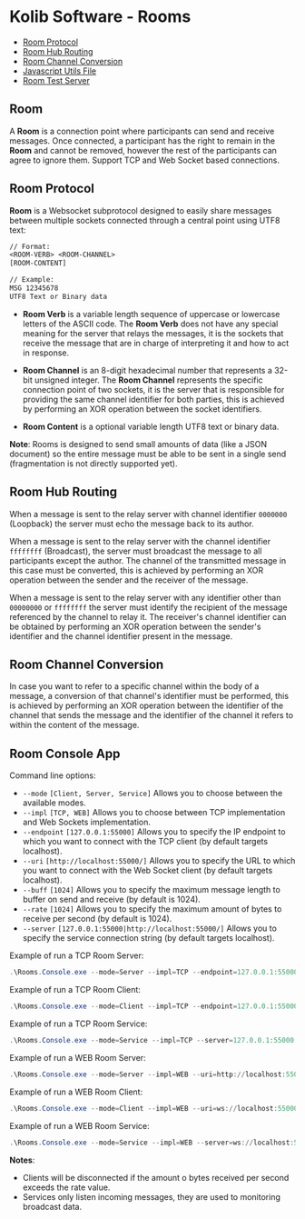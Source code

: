 # Kolib Software - Rooms #

- [Room Protocol](#room-protocol)
- [Room Hub Routing](#room-hub-routing)
- [Room Channel Conversion](#room-channel-conversion)
- [Javascript Utils File](./Rooms.Web/wwwroot/rooms.js)
- [Room Test Server](https://krooms.azurewebsites.net/)

## Room ##

A **Room** is a connection point where participants can send and receive messages. Once connected, a participant has the right to remain in the **Room** and cannot be removed, however the rest of the participants can agree to ignore them. Support TCP and Web Socket based connections.

## Room Protocol #

**Room** is a Websocket subprotocol designed to easily share messages between multiple sockets connected through a central point using UTF8 text:

```txt
// Format:
<ROOM-VERB> <ROOM-CHANNEL>
[ROOM-CONTENT]

// Example:
MSG 12345678
UTF8 Text or Binary data
```

- **Room Verb** is a variable length sequence of uppercase or lowercase letters of the ASCII code. The **Room Verb** does not have any special meaning for the server that relays the messages, it is the sockets that receive the message that are in charge of interpreting it and how to act in response.

- **Room Channel** is an 8-digit hexadecimal number that represents a 32-bit unsigned integer. The **Room Channel** represents the specific connection point of two sockets, it is the server that is responsible for providing the same channel identifier for both parties, this is achieved by performing an XOR operation between the socket identifiers.

- **Room Content** is a optional variable length UTF8 text or binary data.

**Note**: Rooms is designed to send small amounts of data (like a JSON document) so the entire message must be able to be sent in a single send (fragmentation is not directly supported yet).

## Room Hub Routing ##

When a message is sent to the relay server with channel identifier `0000000` (Loopback) the server must echo the message back to its author.

When a message is sent to the relay server with the channel identifier `ffffffff` (Broadcast), the server must broadcast the message to all participants except the author. The channel of the transmitted message in this case must be converted, this is achieved by performing an XOR operation between the sender and the receiver of the message.

When a message is sent to the relay server with any identifier other than `00000000` or `ffffffff` the server must identify the recipient of the message referenced by the channel to relay it. The receiver's channel identifier can be obtained by performing an XOR operation between the sender's identifier and the channel identifier present in the message.

## Room Channel Conversion ##

In case you want to refer to a specific channel within the body of a message, a conversion of that channel's identifier must be performed, this is achieved by performing an XOR operation between the identifier of the channel that sends the message and the identifier of the channel it refers to within the content of the message.

## Room Console App ##

Command line options:

- `--mode` `[Client, Server, Service]` Allows you to choose between the available modes.
- `--impl` `[TCP, WEB]` Allows you to choose between TCP implementation and Web Sockets implementation.
- `--endpoint` `[127.0.0.1:55000]` Allows you to specify the IP endpoint to which you want to connect with the TCP client (by default targets localhost).
- `--uri` `[http://localhost:55000/]` Allows you to specify the URL to which you want to connect with the Web Socket client (by default targets localhost).
- `--buff` `[1024]` Allows you to specify the maximum message length to buffer on send and receive (by default is 1024).
- `--rate` `[1024]` Allows you to specify the maximum amount of bytes to receive per second (by default is 1024).
- `--server` `[127.0.0.1:55000|http://localhost:55000/]` Allows you to specify the service connection string (by default targets localhost).

Example of run a TCP Room Server:

```powershell
.\Rooms.Console.exe --mode=Server --impl=TCP --endpoint=127.0.0.1:55000 --buff=1024 --rate=1024
```

Example of run a TCP Room Client:

```powershell
.\Rooms.Console.exe --mode=Client --impl=TCP --endpoint=127.0.0.1:55000 --buff=1024 --rate=1024
```

Example of run a TCP Room Service:

```powershell
.\Rooms.Console.exe --mode=Service --impl=TCP --server=127.0.0.1:55000 --buff=1024 --rate=1024
```

Example of run a WEB Room Server:

```powershell
.\Rooms.Console.exe --mode=Server --impl=WEB --uri=http://localhost:55000/ --buff=1024 --rate=1024
```

Example of run a WEB Room Client:

```powershell
.\Rooms.Console.exe --mode=Client --impl=WEB --uri=ws://localhost:55000/ --buff=1024 --rate=1024
```

Example of run a WEB Room Service:

```powershell
.\Rooms.Console.exe --mode=Service --impl=WEB --server=ws://localhost:55000/ --buff=1024 --rate=1024
```

**Notes**: 

- Clients will be disconnected if the amount o bytes received per second exceeds the rate value.
- Services only listen incoming messages, they are used to monitoring broadcast data.